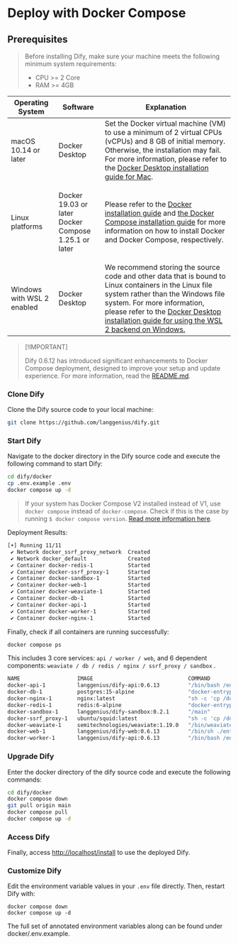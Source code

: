 # Deploy with Docker Compose

## Prerequisites

> Before installing Dify, make sure your machine meets the following minimum system requirements:
> - CPU >= 2 Core
> - RAM >= 4GB

| Operating System           | Software                                                       | Explanation                                                                                                                                                                                                                                                                                                                               |
| -------------------------- | -------------------------------------------------------------- | ----------------------------------------------------------------------------------------------------------------------------------------------------------------------------------------------------------------------------------------------------------------------------------------------------------------------------------------- |
| macOS 10.14 or later       | Docker Desktop                                                 | Set the Docker virtual machine (VM) to use a minimum of 2 virtual CPUs (vCPUs) and 8 GB of initial memory. Otherwise, the installation may fail. For more information, please refer to the [Docker Desktop installation guide for Mac](https://docs.docker.com/desktop/mac/install/).                                                     |
| Linux platforms            | <p>Docker 19.03 or later<br>Docker Compose 1.25.1 or later</p> | Please refer to the [Docker installation guide](https://docs.docker.com/engine/install/) and [the Docker Compose installation guide](https://docs.docker.com/compose/install/) for more information on how to install Docker and Docker Compose, respectively.                                                                            |
| Windows with WSL 2 enabled | Docker Desktop                                                 | We recommend storing the source code and other data that is bound to Linux containers in the Linux file system rather than the Windows file system. For more information, please refer to the [Docker Desktop installation guide for using the WSL 2 backend on Windows.](https://docs.docker.com/desktop/windows/install/#wsl-2-backend) |

> \[!IMPORTANT]
>
> Dify 0.6.12 has introduced significant enhancements to Docker Compose deployment, designed to improve your setup and update experience. For more information, read the [README.md](https://github.com/langgenius/dify/blob/main/docker/README.md).

### Clone Dify

Clone the Dify source code to your local machine:

```bash
git clone https://github.com/langgenius/dify.git
```

### Start Dify

Navigate to the docker directory in the Dify source code and execute the following command to start Dify:

```bash
cd dify/docker
cp .env.example .env
docker compose up -d
```

> If your system has Docker Compose V2 installed instead of V1, use `docker compose` instead of `docker-compose`. Check if this is the case by running `$ docker compose version`. [Read more information here](https://docs.docker.com/compose/#compose-v2-and-the-new-docker-compose-command).

Deployment Results:

```bash
[+] Running 11/11
 ✔ Network docker_ssrf_proxy_network  Created                                                                 0.1s 
 ✔ Network docker_default             Created                                                                 0.0s 
 ✔ Container docker-redis-1           Started                                                                 2.4s 
 ✔ Container docker-ssrf_proxy-1      Started                                                                 2.8s 
 ✔ Container docker-sandbox-1         Started                                                                 2.7s 
 ✔ Container docker-web-1             Started                                                                 2.7s 
 ✔ Container docker-weaviate-1        Started                                                                 2.4s 
 ✔ Container docker-db-1              Started                                                                 2.7s 
 ✔ Container docker-api-1             Started                                                                 6.5s 
 ✔ Container docker-worker-1          Started                                                                 6.4s 
 ✔ Container docker-nginx-1           Started                                                                 7.1s
```

Finally, check if all containers are running successfully:

```bash
docker compose ps
```

This includes 3 core services: `api / worker / web`, and 6 dependent components: `weaviate / db / redis / nginx / ssrf_proxy / sandbox` .

```bash
NAME                  IMAGE                              COMMAND                   SERVICE      CREATED              STATUS                        PORTS
docker-api-1          langgenius/dify-api:0.6.13         "/bin/bash /entrypoi…"   api          About a minute ago   Up About a minute             5001/tcp
docker-db-1           postgres:15-alpine                 "docker-entrypoint.s…"   db           About a minute ago   Up About a minute (healthy)   5432/tcp
docker-nginx-1        nginx:latest                       "sh -c 'cp /docker-e…"   nginx        About a minute ago   Up About a minute             0.0.0.0:80->80/tcp, :::80->80/tcp, 0.0.0.0:443->443/tcp, :::443->443/tcp
docker-redis-1        redis:6-alpine                     "docker-entrypoint.s…"   redis        About a minute ago   Up About a minute (healthy)   6379/tcp
docker-sandbox-1      langgenius/dify-sandbox:0.2.1      "/main"                   sandbox      About a minute ago   Up About a minute             
docker-ssrf_proxy-1   ubuntu/squid:latest                "sh -c 'cp /docker-e…"   ssrf_proxy   About a minute ago   Up About a minute             3128/tcp
docker-weaviate-1     semitechnologies/weaviate:1.19.0   "/bin/weaviate --hos…"   weaviate     About a minute ago   Up About a minute             
docker-web-1          langgenius/dify-web:0.6.13         "/bin/sh ./entrypoin…"   web          About a minute ago   Up About a minute             3000/tcp
docker-worker-1       langgenius/dify-api:0.6.13         "/bin/bash /entrypoi…"   worker       About a minute ago   Up About a minute             5001/tcp
```

### Upgrade Dify

Enter the docker directory of the dify source code and execute the following commands:

```bash
cd dify/docker
docker compose down
git pull origin main
docker compose pull
docker compose up -d
```

<!-- #### Sync Environment Variable Configuration (Important)

* If the `.env.example` file has been updated, be sure to modify your local `.env` file accordingly.
* Check and modify the configuration items in the `.env` file as needed to ensure they match your actual environment. You may need to add any new variables from `.env.example` to your `.env` file, and update any values that have changed. -->

### Access Dify

Finally, access [http://localhost/install](http://localhost/install) to use the deployed Dify.

### Customize Dify

Edit the environment variable values in your `.env` file directly. Then, restart Dify with:

```
docker compose down
docker compose up -d
```

The full set of annotated environment variables along can be found under docker/.env.example.
